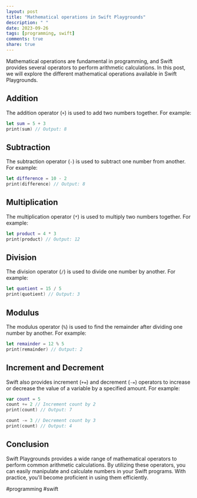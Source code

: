```yaml
---
layout: post
title: "Mathematical operations in Swift Playgrounds"
description: " "
date: 2023-09-26
tags: [programming, swift]
comments: true
share: true
---
```


Mathematical operations are fundamental in programming, and Swift provides several operators to perform arithmetic calculations. In this post, we will explore the different mathematical operations available in Swift Playgrounds.

## Addition

The addition operator (`+`) is used to add two numbers together. For example:

```swift
let sum = 5 + 3
print(sum) // Output: 8
```

## Subtraction

The subtraction operator (`-`) is used to subtract one number from another. For example:

```swift
let difference = 10 - 2
print(difference) // Output: 8
```

## Multiplication

The multiplication operator (`*`) is used to multiply two numbers together. For example:

```swift
let product = 4 * 3
print(product) // Output: 12
```

## Division

The division operator (`/`) is used to divide one number by another. For example:

```swift
let quotient = 15 / 5
print(quotient) // Output: 3
```

## Modulus

The modulus operator (`%`) is used to find the remainder after dividing one number by another. For example:

```swift
let remainder = 12 % 5
print(remainder) // Output: 2
```

## Increment and Decrement

Swift also provides increment (`+=`) and decrement (`-=`) operators to increase or decrease the value of a variable by a specified amount. For example:

```swift
var count = 5
count += 2 // Increment count by 2
print(count) // Output: 7

count -= 3 // Decrement count by 3
print(count) // Output: 4
```

## Conclusion

Swift Playgrounds provides a wide range of mathematical operators to perform common arithmetic calculations. By utilizing these operators, you can easily manipulate and calculate numbers in your Swift programs. With practice, you'll become proficient in using them efficiently.

#programming #swift